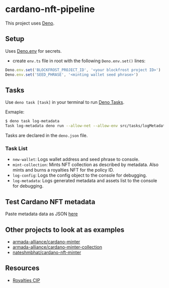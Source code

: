 # cardano-nft-pipeline

This project uses [Deno](https://deno.land/).

## Setup

Uses [Deno.env](https://deno.land/manual@v1.28.0/basics/env_variables#built-in-denoenv) for secrets.

- create `env.ts` file in root with the following `Deno.env.set()` lines:

```typescript
Deno.env.set('BLOCKFROST_PROJECT_ID', '<your blockfrost project ID>')
Deno.env.set('SEED_PHRASE', '<minting wallet seed phrase>')
```

## Tasks

Use `deno task [task]` in your terminal to run [Deno Tasks](https://deno.land/manual@v1.28.3/tools/task_runnerk).

Exmaple:

```bash
$ deno task log-metadata
Task log-metadata deno run --allow-net --allow-env src/tasks/logMetadata.task.ts
```

Tasks are declared in the `deno.json` file.

### Task List

- `new-wallet`: Logs wallet address and seed phrase to console.
- `mint-collection`: Mints NFT collection as described by metadata. Also mints and burns a royalties NFT for the policy ID.
- `log-config`: Logs the config object to the console for debugging.
- `log-metadata`: Logs generated metadata and assets list to the console for debugging.

## Test Cardano NFT metadata

Paste metadata data as JSON [here](https://pool.pm/test/metadata)

## Other projects to look at as examples

- [armada-alliance/cardano-minter](https://github.com/armada-alliance/cardano-minter)
- [armada-alliance/cardano-minter-collection](https://github.com/armada-alliance/cardano-minter-collection)
- [nateshmbhat/cardano-nft-minter](https://github.com/nateshmbhat/cardano-nft-minter)

## Resources

- [Royalties CIP](https://cips.cardano.org/cips/cip27/#simplesummary)
